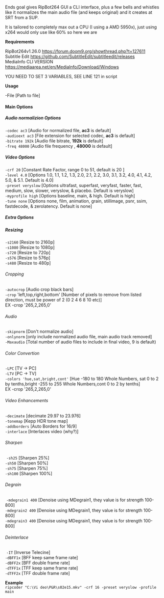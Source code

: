 Ends goal gives RipBot264 GUI a CLI interface, plus a few bells and whistles like it normalizes the main audio file (and keeps original) and it creates at SRT from a SUP.

 It is tailored to completely max out a CPU (I using a AMD 5950x), just using x264 would only use like 60% so here we are

 **Requirements** 

 RipBot264v1.26.0 https://forum.doom9.org/showthread.php?t=127611  
 Subtitle Edit https://github.com/SubtitleEdit/subtitleedit/releases  
 MediaInfo CLI VERSION https://mediaarea.net/en/MediaInfo/Download/Windows  

 YOU NEED TO SET 3 VARIABLES, SEE LINE 121 in script

 **Usage**

 -File [Path to file] 
 #### Main Options  

#####  Audio normalizion Options  

  `-codec ac3` [Audio for normalized file, **ac3** is default]  
  `-audioext ac3` [File extension for selected codec, **ac3** is default]  
  `-bitrate 192k` [Audio file bitrate, **192k** is default]  
  `-freq 48000` [Audio file frequency , **48000** is default]  

#####  Video Options  

  `-crf 20` [Constant Rate Factor, range 0 to 51, default is 20 ]  
  `-level 4.0` [Options 1.0, 1.1, 1.2, 1.3, 2.0, 2.1, 2.2, 3.0, 3.1, 3.2, 4.0, 4.1, 4.2, 5.0, & 5.1. Default is 4.0]  
  `-preset veryslow` [Options ultrafast, superfast, veryfast, faster, fast, medium, slow, slower, veryslow, & placebo. Default is veryslow]  
  `-myprofile high` [Options baseline, main, & high. Default is high]  
  `-tune none` [Options none, film, animation, grain, stillimage, psnr, ssim, fastdecode, & zerolatency. Default is none]  

#####  Extra Options  

#####  Resizing  

   `-s2160` [Resize to 2160p]  
   `-s1080` [Resize to 1080p]   
   `-s720` [Resize to 720p]  
   `-s576` [Resize to 576p]  
   `-s480` [Resize to 480p]   

######   Cropping  

   `-autocrop` [Audio crop black bars]  
   `-crop` 'left,top,right,bottom' [Number of pixels to remove from listed direction, must be power of 2 (0 2 4 6 8 10 etc)]  
     EX -crop '265,2,265,0'  

######   Audio  

   `-skipnorm` [Don't normalize audio]  
   `-onlynorm` [only include normalized audio file, main audio track removed]  
   `-Maxaudio` [Total number of audio files to include in final video, 9 is default)  

######   Color Convertion   

   `-LPC` [TV -> PC]  
   `-LTV` [PC -> TV]  
   `-colors 'hue,sat,bright,cont'` [Hue -180 to 180 Whole Numbers, sat 0 to 2 by tenths,bright -255 to 255 Whole Numbers,cont  0 to 2 by tenths]  
     EX -crop '265,2,265,0'  

######   Video Enhancements  

   `-decimate` [decimate 29.97 to 23.976]  
   `-tonemap` [Kepp HDR tone map]  
   `-addborders` [Auto Borders for 16/9]  
   `-interlace` [Interlaces video (why?)]  

######      Sharpen  

​      `-sh25` [Sharpen 25%]  
​      `-sh50` [Sharpen 50%]  
​      `-sh75` [Sharpen 75%]  
​      `-sh100` [Sharpen 100%]  

######      Degrain  

​      `-mdegrain1 400` [Denoise using MDegrain1, they value is for strength 100-800]  
​      `-mdegrain2 400` [Denoise using MDegrain1, they value is for strength 100-800]  
​      `-mdegrain3 400` [Denoise using MDegrain1, they value is for strength 100-800]  

######      Deinterlace  

​      `-IT` [Inverse Telecine]  
​      `-dBFF1x` [BFF keep same frame rate]  
​	  `-dBFF2x` [BFF double frame rate]  
​      `-dTFF1x` [TFF keep same frame rate]  
​      `-dTFF2x` [TFF double frame rate]  

 **Example**  
  `ripcoder "C:\Vi deo\P&R\s02e15.mkv" -crf 16 -preset veryslow -profile main`
